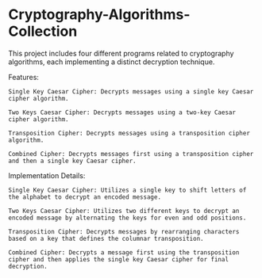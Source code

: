 # Cryptography-Algorithms-Collection
This project includes four different programs related to cryptography algorithms, each implementing a distinct decryption technique.

Features:

    Single Key Caesar Cipher: Decrypts messages using a single key Caesar cipher algorithm.
    
    Two Keys Caesar Cipher: Decrypts messages using a two-key Caesar cipher algorithm.
    
    Transposition Cipher: Decrypts messages using a transposition cipher algorithm.
    
    Combined Cipher: Decrypts messages first using a transposition cipher and then a single key Caesar cipher.

Implementation Details:

    Single Key Caesar Cipher: Utilizes a single key to shift letters of the alphabet to decrypt an encoded message.
    
    Two Keys Caesar Cipher: Utilizes two different keys to decrypt an encoded message by alternating the keys for even and odd positions.
    
    Transposition Cipher: Decrypts messages by rearranging characters based on a key that defines the columnar transposition.
    
    Combined Cipher: Decrypts a message first using the transposition cipher and then applies the single key Caesar cipher for final decryption.
